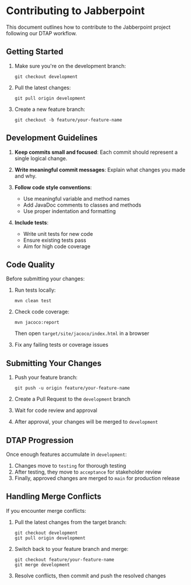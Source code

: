 # Contributing to Jabberpoint

This document outlines how to contribute to the Jabberpoint project following our DTAP workflow.

## Getting Started

1. Make sure you're on the development branch:
   ```
   git checkout development
   ```

2. Pull the latest changes:
   ```
   git pull origin development
   ```

3. Create a new feature branch:
   ```
   git checkout -b feature/your-feature-name
   ```

## Development Guidelines

1. **Keep commits small and focused**: Each commit should represent a single logical change.

2. **Write meaningful commit messages**: Explain what changes you made and why.

3. **Follow code style conventions**:
   - Use meaningful variable and method names
   - Add JavaDoc comments to classes and methods
   - Use proper indentation and formatting

4. **Include tests**:
   - Write unit tests for new code
   - Ensure existing tests pass
   - Aim for high code coverage

## Code Quality

Before submitting your changes:

1. Run tests locally:
   ```
   mvn clean test
   ```

2. Check code coverage:
   ```
   mvn jacoco:report
   ```
   Then open `target/site/jacoco/index.html` in a browser

3. Fix any failing tests or coverage issues

## Submitting Your Changes

1. Push your feature branch:
   ```
   git push -u origin feature/your-feature-name
   ```

2. Create a Pull Request to the `development` branch

3. Wait for code review and approval

4. After approval, your changes will be merged to `development`

## DTAP Progression

Once enough features accumulate in `development`:

1. Changes move to `testing` for thorough testing
2. After testing, they move to `acceptance` for stakeholder review
3. Finally, approved changes are merged to `main` for production release

## Handling Merge Conflicts

If you encounter merge conflicts:

1. Pull the latest changes from the target branch:
   ```
   git checkout development
   git pull origin development
   ```

2. Switch back to your feature branch and merge:
   ```
   git checkout feature/your-feature-name
   git merge development
   ```

3. Resolve conflicts, then commit and push the resolved changes
